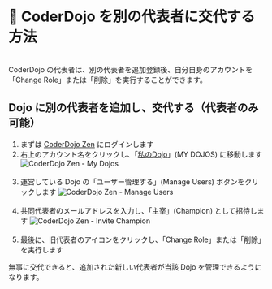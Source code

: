 # 👥 CoderDojo を別の代表者に交代する方法
<br>
CoderDojo の代表者は、別の代表者を追加登録後、自分自身のアカウントを「Change Role」または「削除」を実行することができます。

## Dojo に別の代表者を追加し、交代する（代表者のみ可能）

1. まずは [CoderDojo Zen](https://zen.coderdojo.com/) にログインします
2. 右上のアカウント名をクリックし、「[私のDojo](https://zen.coderdojo.com/dashboard/my-dojos)」(MY DOJOS) に移動します
   <img alt='CoderDojo Zen - My Dojos' src='/img/zen-my-dojos.png' /><br><br>
3. 運営している Dojo の「ユーザー管理する」(Manage Users) ボタンをクリックします
   <img alt='CoderDojo Zen - Manage Users' src='/img/zen-manage-users.png' /><br><br>
4. 共同代表者のメールアドレスを入力し、「主宰」(Champion) として招待します
   <img alt='CoderDojo Zen - Invite Champion' src='/img/zen-invite-champion.png' /><br><br>
5. 最後に、旧代表者のアイコンをクリックし、「Change Role」または「削除」を実行します

無事に交代できると、追加された新しい代表者が当該 Dojo を管理できるようになります。   
